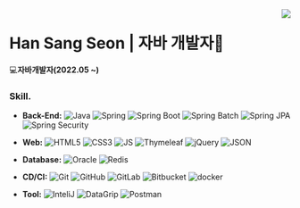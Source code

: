 
<!-- https://velog.io/@seondal/Github-Readme-%EA%BE%B8%EB%AF%B8%EA%B8%B0-%EC%B4%9D%EC%A0%95%EB%A6%AC#%EC%99%84%EC%84%B1 -->
<!-- https://simpleicons.org/ -->

  <img align="right" src="https://github-readme-stats.vercel.app/api/top-langs/?username=h1s0s&theme=dracula&exclude_repo=Computer-Science-Engineering&layout=compact&langs_count=10"/>
  
  # **Han Sang Seon | 자바 개발자**🐥
💻**자바개발자(2022.05 ~)**

### Skill.
* **Back-End:** 
![Java](https://img.shields.io/badge/-Java-007396?style=flat-square&logo=Java&logoColor=white)
![Spring](https://img.shields.io/badge/-Spring-6DB33F?style=flat-square&logo=Spring&logoColor=white)
![Spring Boot](https://img.shields.io/badge/-SpringBoot-6DB33F?style=flat-square&logo=SpringBoot&logoColor=white)
![Spring Batch](https://img.shields.io/badge/-SpringBatch-6DB33F?style=flat-square&logo=ONLYOFFICE&logoColor=white)
![Spring JPA](https://img.shields.io/badge/-SpringBatch-6DB33F?style=flat-square&logo=SpringBatch&logoColor=white)
![Spring Security](https://img.shields.io/badge/-SpringSecurity-6DB33F?style=flat-square&logo=SpringSecurity&logoColor=white)

* **Web:** ![HTML5](https://img.shields.io/badge/-HTML-E34F26?style=flat-square&logo=HTML5&logoColor=white)
![CSS3](https://img.shields.io/badge/-CSS3-1572B6?style=flat-square&logo=CSS3&logoColor=white)
![JS](https://img.shields.io/badge/-JS-F7DF1E?style=flat-square&logo=JavaScript&logoColor=white)
![Thymeleaf](https://img.shields.io/badge/Thymeleaf-005F0F?style=flat-square&logo=Thymeleaf&logoColor=white)
![jQuery](https://img.shields.io/badge/jQuery-0769AD?style=flat-square&logo=jQuery&logoColor=white)
![JSON](https://img.shields.io/badge/JSON-000000?style=flat-square&amp;logo=json&amp;logoColor=white")

* **Database:** 
![Oracle](https://img.shields.io/badge/-Oracle-F80000?style=flat-square&logo=Spring&logoColor=white)
![Redis](https://img.shields.io/badge/-Redis-EA0016?style=flat-square&logo=ONLYOFFICE&logoColor=white)
 
* **CD/CI:** 
![Git](https://img.shields.io/badge/Git-F05032?style=flat-square&logo=Git&logoColor=white)
![GitHub](https://img.shields.io/badge/GitHub-181717?style=flat-square&logo=GitHub&logoColor=white)
![GitLab](https://img.shields.io/badge/GitLab-FC6D26?style=flat-square&logo=GitLab&logoColor=white)
![Bitbucket](https://img.shields.io/badge/Bitbucket-0052CC?style=flat-square&logo=Bitbucket&logoColor=white)
![docker](https://img.shields.io/badge/Docker-2496ED?style=flat-square&logo=Docker&logoColor=white)

* **Tool:** 
![InteliJ](https://img.shields.io/badge/InteliJ-000000?style=flat-square&logo=IntelliJIDEA&logoColor=white)
![DataGrip](https://img.shields.io/badge/DataGrip-000000?style=flat-square&logo=DataGrip&logoColor=white)
![Postman](https://img.shields.io/badge/Postman-FF6C37?style=flat-square&logo=Postman&logoColor=white)
